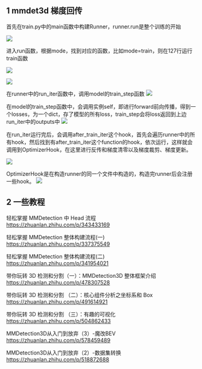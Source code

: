 
## 1 mmdet3d 梯度回传

首先在train.py中的main函数中构建Runner，runner.run是整个训练的开始

![](images/mmdet3d学习笔记_image_1.png)

进入run函数，根据mode，找到对应的函数，比如mode=train，则在127行运行train函数

![](images/mmdet3d学习笔记_image_2.png)

![](images/mmdet3d学习笔记_image_3.png)

在runner中的run_iter函数中，调用model的train_step函数
![](images/mmdet3d学习笔记_image_4.png)

在model的train_step函数中，会调用实例self，即进行forward前向传播，得到一个losses，为一个dict，存了模型的所有loss，train_step会将loss返回到上边run_iter中的outputs中
![](images/mmdet3d学习笔记_image_5.png)

在run_iter运行完后，会调用after_train_iter这个hook，首先会遍历runner中的所有hook，然后找到有after_train_iter这个function的hook，依次运行，这样就会调用到OptimizerHook，在这里进行反传和梯度清零以及梯度裁剪、梯度更新。

![](images/mmdet3d学习笔记_image_6.png)

OptimizerHook是在构造runner的同一个文件中构造的，构造完runner后会注册一些hook。
![](images/mmdet3d学习笔记_image_7.png)


## 2 一些教程

轻松掌握 MMDetection 中 Head 流程
https://zhuanlan.zhihu.com/p/343433169

轻松掌握 MMDetection 整体构建流程(一)
https://zhuanlan.zhihu.com/p/337375549

轻松掌握 MMDetection 整体构建流程(二)
https://zhuanlan.zhihu.com/p/341954021

带你玩转 3D 检测和分割（一）：MMDetection3D 整体框架介绍
https://zhuanlan.zhihu.com/p/478307528

带你玩转 3D 检测和分割 （二）：核心组件分析之坐标系和 Box
https://zhuanlan.zhihu.com/p/491614921

带你玩转 3D 检测和分割 （三）：有趣的可视化
https://zhuanlan.zhihu.com/p/504862433

MMDetection3D从入门到放弃（3）-魔改BEV
https://zhuanlan.zhihu.com/p/578459489

MMDetection3D从入门到放弃（2）-数据集转换
https://zhuanlan.zhihu.com/p/518872688